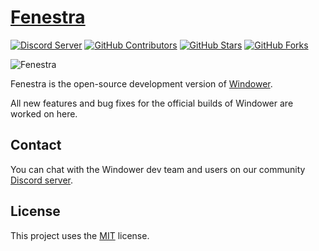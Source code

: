 # [Fenestra][github-project]

[![Discord Server][discord-badge]][discord-url]<!--[![Build Status][build-status-badge]][build-status-url]-->
[![GitHub Contributors][contributors-badge]][contributors-url]
[![GitHub Stars][stars-badge]][stars-url]
[![GitHub Forks][forks-badge]][forks-url]

![Fenestra][banner]

Fenestra is the open-source development version of [Windower][windower-homepage].

All new features and bug fixes for the official builds of Windower are worked on here.

<!--
## Contributing

All contributions are welcome. Learn more about contributing in
the [CONTRIBUTING][contributing] file.

Not sure what to contribute? Check out the [GitHub "contribute" page][contribute]
-->

## Contact

You can chat with the Windower dev team and users on our community [Discord server][discord-url].

## License

This project uses the [MIT][license] license.

<!-- References -->

[github-project]: https://github.com/Windower/Fenestra
[windower-homepage]: https://windower.net

[banner]: ../media/banner.png

[contributing]: ./CONTRIBUTING.md
[contribute]: https://github.com/Windower/Fenestra/contribute

[license]: ./LICENSE.md

[discord-url]: https://discord.gg/2wCMexS
[build-status-url]: https://github.com/windower/Fenestra/actions?query=workflow%3A"Build"+event%3Apush
[contributors-url]: https://github.com/Windower/Fenestra/graphs/contributors
[stars-url]: https://github.com/Windower/Fenestra/stargazers
[forks-url]: https://github.com/Windower/Fenestra/network/members

[discord-badge]: https://img.shields.io/discord/338590234235371531.svg?logo=discord&logoColor=white&colorB=7289da
[build-status-badge]: https://github.com/Windower/Fenestra/workflows/Build/badge.svg?branch=master&event=push
[contributors-badge]: https://img.shields.io/github/contributors/Windower/Fenestra
[stars-badge]: https://img.shields.io/github/stars/Windower/Fenestra
[forks-badge]: https://img.shields.io/github/forks/Windower/Fenestra
